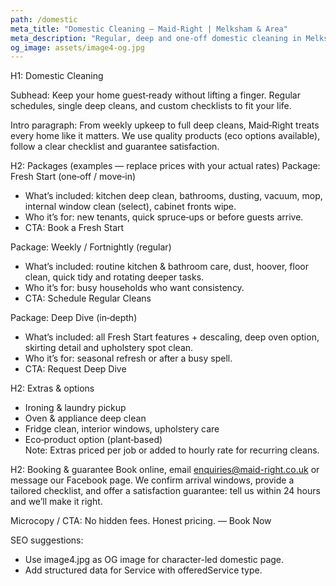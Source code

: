 ```yaml
---
path: /domestic
meta_title: "Domestic Cleaning — Maid‑Right | Melksham & Area"
meta_description: "Regular, deep and one‑off domestic cleaning in Melksham and surrounding towns. Pet‑friendly products, transparent pricing and reliable local cleaners."
og_image: assets/image4-og.jpg
---
```


H1: Domestic Cleaning

Subhead:
Keep your home guest‑ready without lifting a finger. Regular schedules, single deep cleans, and custom checklists to fit your life.

Intro paragraph:
From weekly upkeep to full deep cleans, Maid‑Right treats every home like it matters. We use quality products (eco options available), follow a clear checklist and guarantee satisfaction.

H2: Packages (examples — replace prices with your actual rates)
Package: Fresh Start (one‑off / move‑in)
- What’s included: kitchen deep clean, bathrooms, dusting, vacuum, mop, internal window clean (select), cabinet fronts wipe.
- Who it’s for: new tenants, quick spruce‑ups or before guests arrive.
- CTA: Book a Fresh Start

Package: Weekly / Fortnightly (regular)
- What’s included: routine kitchen & bathroom care, dust, hoover, floor clean, quick tidy and rotating deeper tasks.
- Who it’s for: busy households who want consistency.
- CTA: Schedule Regular Cleans

Package: Deep Dive (in‑depth)
- What’s included: all Fresh Start features + descaling, deep oven option, skirting detail and upholstery spot clean.
- Who it’s for: seasonal refresh or after a busy spell.
- CTA: Request Deep Dive

H2: Extras & options
- Ironing & laundry pickup  
- Oven & appliance deep clean  
- Fridge clean, interior windows, upholstery care  
- Eco‑product option (plant‑based)  
Note: Extras priced per job or added to hourly rate for recurring cleans.

H2: Booking & guarantee
Book online, email enquiries@maid-right.co.uk or message our Facebook page. We confirm arrival windows, provide a tailored checklist, and offer a satisfaction guarantee: tell us within 24 hours and we’ll make it right.

Microcopy / CTA:
No hidden fees. Honest pricing. — Book Now

SEO suggestions:
- Use image4.jpg as OG image for character-led domestic page.
- Add structured data for Service with offeredService type.